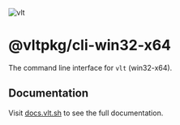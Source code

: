 ![vlt](https://github.com/user-attachments/assets/345949ff-7150-4b97-856d-c7e42c2a4db5)

# @vltpkg/cli-win32-x64

The command line interface for `vlt` (win32-x64).

## Documentation

Visit [docs.vlt.sh](https://docs.vlt.sh) to see the full documentation.
